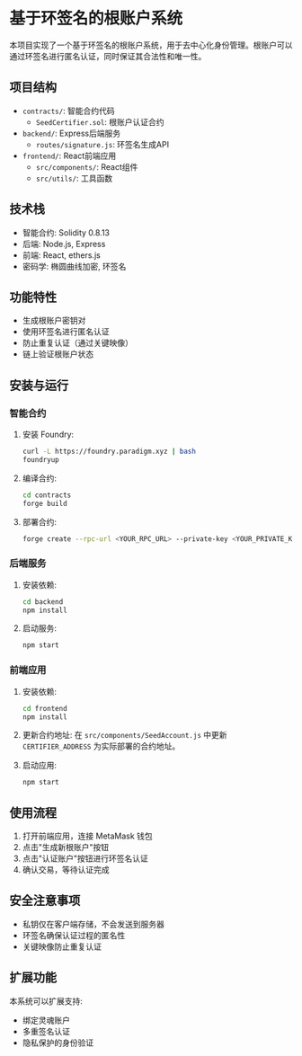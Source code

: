 # 基于环签名的根账户系统

本项目实现了一个基于环签名的根账户系统，用于去中心化身份管理。根账户可以通过环签名进行匿名认证，同时保证其合法性和唯一性。

## 项目结构

- `contracts/`: 智能合约代码
  - `SeedCertifier.sol`: 根账户认证合约
- `backend/`: Express后端服务
  - `routes/signature.js`: 环签名生成API
- `frontend/`: React前端应用
  - `src/components/`: React组件
  - `src/utils/`: 工具函数

## 技术栈

- 智能合约: Solidity 0.8.13
- 后端: Node.js, Express
- 前端: React, ethers.js
- 密码学: 椭圆曲线加密, 环签名

## 功能特性

- 生成根账户密钥对
- 使用环签名进行匿名认证
- 防止重复认证（通过关键映像）
- 链上验证根账户状态

## 安装与运行

### 智能合约

1. 安装 Foundry:
   ```bash
   curl -L https://foundry.paradigm.xyz | bash
   foundryup
   ```

2. 编译合约:
   ```bash
   cd contracts
   forge build
   ```

3. 部署合约:
   ```bash
   forge create --rpc-url <YOUR_RPC_URL> --private-key <YOUR_PRIVATE_KEY> SeedCertifier.sol:SeedCertifier
   ```

### 后端服务

1. 安装依赖:
   ```bash
   cd backend
   npm install
   ```

2. 启动服务:
   ```bash
   npm start
   ```

### 前端应用

1. 安装依赖:
   ```bash
   cd frontend
   npm install
   ```

2. 更新合约地址:
   在 `src/components/SeedAccount.js` 中更新 `CERTIFIER_ADDRESS` 为实际部署的合约地址。

3. 启动应用:
   ```bash
   npm start
   ```

## 使用流程

1. 打开前端应用，连接 MetaMask 钱包
2. 点击"生成新根账户"按钮
3. 点击"认证账户"按钮进行环签名认证
4. 确认交易，等待认证完成

## 安全注意事项

- 私钥仅在客户端存储，不会发送到服务器
- 环签名确保认证过程的匿名性
- 关键映像防止重复认证

## 扩展功能

本系统可以扩展支持:
- 绑定灵魂账户
- 多重签名认证
- 隐私保护的身份验证
